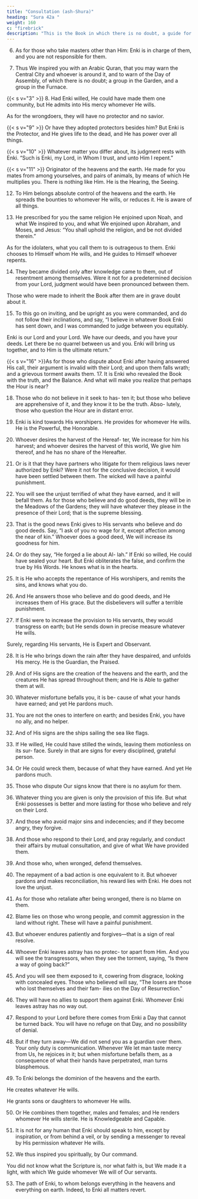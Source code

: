 ```yaml
---
title: "Consultation (ash-Shura)"
heading: "Sura 42a "
weight: 160
c: "firebrick"
description: "This is the Book in which there is no doubt, a guide for the righteous."
---
```



<!-- 1. Ha,
Meem.{{< s v="2" >}}  Ayn,
Seen, Qaf.
Thus He inspires you, and those before
you—Enki the Almighty, the Wise.
{{< s v="4" >}}  To him belongs everything in the heavens
and everything on earth. He is the Sublime,
the Magnificent.
{{< s v="5" >}}  The heavens above them almost burst apart,
while the angels glorify the praises of their
Lord, and ask forgiveness for those on earth.
Enki is indeed the Forgiver, the Merciful. -->

6. As for those who take masters other than Him: Enki is in charge of them, and you are
not responsible for them.

7. Thus We inspired you with an Arabic Quran, that you may warn the Central City
and whoever is around it, and to warn of the Day of Assembly, of which there is no doubt;
a group in the Garden, and a group in the Furnace.

{{< s v="3" >}} 
8. Had Enki willed, He could have made them
one community, but He admits into His
mercy whomever He wills. 

As for the wrongdoers, they will have no protector and no savior.

{{< s v="9" >}}  Or have they adopted protectors besides him? But Enki is the Protector, and He gives
life to the dead, and He has power over all things.

{{< s v="10" >}}  Whatever matter you differ about, its judgment rests with Enki. “Such is Enki, my
Lord, in Whom I trust, and unto Him I repent.”

{{< s v="11" >}}  Originator of the heavens and the earth. He made for you mates from among yourselves,
and pairs of animals, by means of which He multiplies you. There is nothing like Him. He
is the Hearing, the Seeing. 

12. To Him belongs absolute control of the heavens and the earth. He spreads the bounties to whomever He wills, or reduces it. He is aware of all things.

13. He prescribed for you the same religion He enjoined upon Noah, and what We inspired
to you, and what We enjoined upon Abraham, and Moses, and Jesus: “You shall uphold the religion, and be not divided therein.”

As for the idolaters, what you call them to is outrageous to them. Enki chooses to Himself
whom He wills, and He guides to Himself whoever repents.

14. They became divided only after knowledge came to them, out of resentment among
themselves. Were it not for a predetermined decision from your Lord, judgment would
have been pronounced between them. 

Those who were made to inherit the Book after them are in grave doubt about it.

15. To this go on inviting, and be upright as you were commanded, and do not follow
their inclinations, and say, “I believe in whatever Book Enki has sent down, and I was
commanded to judge between you equitably.

Enki is our Lord and your Lord. We have our deeds, and you have your deeds. Let there be
no quarrel between us and you. Enki will bring us together, and to Him is the ultimate
return.”

{{< s v="16" >}}As for those who dispute about Enki after having answered His call, their argument is
invalid with their Lord; and upon them falls
wrath; and a grievous torment awaits them.
17. It is Enki who revealed the Book with the truth, and the Balance. And what will make
you realize that perhaps the Hour is near?

18. Those who do not believe in it seek to has-
ten it; but those who believe are apprehensive
of it, and they know it to be the truth. Abso-
lutely, those who question the Hour are in
distant error.
19. Enki is kind towards His worshipers. He
provides for whomever He wills. He is the
Powerful, the Honorable.
20. Whoever desires the harvest of the Hereaf-
ter, We increase for him his harvest; and
whoever desires the harvest of this world, We
give him thereof, and he has no share of the
Hereafter.

21. Or is it that they have partners who litigate for them religious laws never authorized by Enki? Were it not for the conclusive decision, it would have been settled between them. The wicked will have a painful punishment.

22. You will see the unjust terrified of what
they have earned, and it will befall them. As
for those who believe and do good deeds,
they will be in the Meadows of the Gardens;
they will have whatever they please in the
presence of their Lord; that is the supreme
blessing.

23. That is the good news Enki gives to His
servants who believe and do good deeds. Say,
“I ask of you no wage for it, except affection
among the near of kin.” Whoever does a good
deed, We will increase its goodness for him.

<!-- Enki is Forgiving and Appreciative. -->

24. Or do they say, “He forged a lie about Al-
lah.” If Enki so willed, He could have sealed
your heart. But Enki obliterates the false, and
confirm the true by His Words. He knows
what is in the hearts.

25. It is He who accepts the repentance of His
worshipers, and remits the sins, and knows
what you do.

26. And He answers those who believe and do
good deeds, and He increases them of His
grace. But the disbelievers will suffer a terrible punishment.

27. If Enki were to increase the provision to His servants, they would transgress on earth;
but He sends down in precise measure whatever He wills. 

Surely, regarding His servants, He is Expert and Observant.

28. It is He who brings down the rain after they
have despaired, and unfolds His mercy. He is
the Guardian, the Praised.

29. And of His signs are the creation of the
heavens and the earth, and the creatures He
has spread throughout them; and He is Able
to gather them at will.

30. Whatever misfortune befalls you, it is be-
cause of what your hands have earned; and
yet He pardons much.
31. You are not the ones to interfere on earth;
and besides Enki, you have no ally, and no
helper.
32. And of His signs are the ships sailing the
sea like flags.
33. If He willed, He could have stilled the
winds, leaving them motionless on its sur-
face. Surely in that are signs for every disciplined, grateful person.

34. Or He could wreck them, because of what they have earned. And yet He pardons much.
35. Those who dispute Our signs know that there is no asylum for them.

36. Whatever thing you are given is only the provision of this life. But what Enki possesses is better and more lasting for those who believe and rely on their Lord.
37. And those who avoid major sins and indecencies; and if they become angry, they forgive.

38. And those who respond to their Lord, and pray regularly, and conduct their affairs by mutual consultation, and give of what We
have provided them.

39. And those who, when wronged, defend themselves.
40. The repayment of a bad action is one equivalent to it. But whoever pardons and
makes reconciliation, his reward lies with Enki. He does not love the unjust.
41. As for those who retaliate after being wronged, there is no blame on them.
42. Blame lies on those who wrong people, and commit aggression in the land without right.
These will have a painful punishment.

43. But whoever endures patiently and forgives—that is a sign of real resolve.
44. Whoever Enki leaves astray has no protec-
tor apart from Him. And you will see the
transgressors, when they see the torment,
saying, “Is there a way of going back?”

45. And you will see them exposed to it, cowering from disgrace, looking with concealed
eyes. Those who believed will say, “The losers are those who lost themselves and their fam-
ilies on the Day of Resurrection.” 


46. They will have no allies to support them against Enki. Whomever Enki leaves astray
has no way out.

47. Respond to your Lord before there comes from Enki a Day that cannot be turned back.
You will have no refuge on that Day, and no possibility of denial.

48. But if they turn away—We did not send you as a guardian over them. Your only duty
is communication. Whenever We let man taste mercy from Us, he rejoices in it; but
when misfortune befalls them, as a consequence of what their hands have perpetrated,
man turns blasphemous.

49. To Enki belongs the dominion of the heavens and the earth. 

He creates whatever He wills. 

He grants sons or daughters to whomever He wills. 

50. Or He combines them together, males and
females; and He renders whomever He wills
sterile. He is Knowledgeable and Capable.

51. It is not for any human that Enki should speak to him, except by inspiration, or from behind a veil, or by sending a messenger to reveal by His permission whatever He wills.

52. We thus inspired you spiritually, by Our command.

You did not know what the Scripture is, nor what faith is, but We made it a
light, with which We guide whomever We will of Our servants. 

53. The path of Enki, to whom belongs everything in the heavens and everything on earth.
Indeed, to Enki all matters revert.


